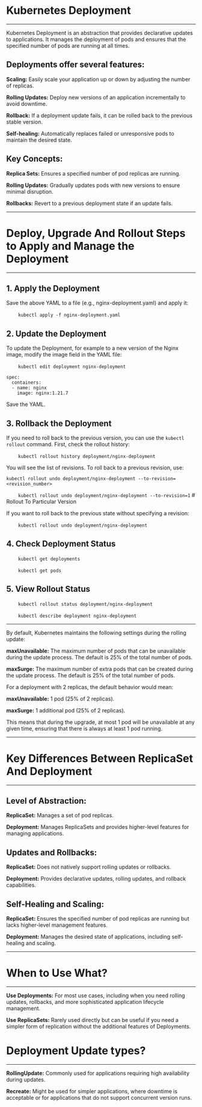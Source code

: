 # Kubernetes Deployment 
<hr>
Kubernetes Deployment is an abstraction that provides declarative updates to applications. It manages the deployment of pods and ensures that the specified number of pods are running at all times.

## Deployments offer several features:

**Scaling:** Easily scale your application up or down by adjusting the number of replicas.

**Rolling Updates:** Deploy new versions of an application incrementally to avoid downtime.

**Rollback:** If a deployment update fails, it can be rolled back to the previous stable version.

**Self-healing:** Automatically replaces failed or unresponsive pods to maintain the desired state.

## Key Concepts:

**Replica Sets:** Ensures a specified number of pod replicas are running.

**Rolling Updates:** Gradually updates pods with new versions to ensure minimal disruption.

**Rollbacks:** Revert to a previous deployment state if an update fails.
<hr>

# Deploy, Upgrade And Rollout Steps to Apply and Manage the Deployment

<hr>

## 1. Apply the Deployment

Save the above YAML to a file (e.g., nginx-deployment.yaml) and apply it:

&nbsp;&nbsp;&nbsp;&nbsp;&nbsp;&nbsp;&nbsp;&nbsp;`kubectl apply -f nginx-deployment.yaml`

## 2. Update the Deployment

To update the Deployment, for example to a new version of the Nginx image, modify the image field in the YAML file:

&nbsp;&nbsp;&nbsp;&nbsp;&nbsp;&nbsp;&nbsp;&nbsp;`kubectl edit deployment nginx-deployment`

```
spec:
  containers:
  - name: nginx
    image: nginx:1.21.7
```

Save the YAML.

## 3. Rollback the Deployment

If you need to roll back to the previous version, you can use the `kubectl rollout` command. First, check the rollout history:

&nbsp;&nbsp;&nbsp;&nbsp;&nbsp;&nbsp;&nbsp;&nbsp;`kubectl rollout history deployment/nginx-deployment`

You will see the list of revisions. To roll back to a previous revision, use: 

`kubectl rollout undo deployment/nginx-deployment --to-revision=<revision_number>`

&nbsp;&nbsp;&nbsp;&nbsp;&nbsp;&nbsp;&nbsp;&nbsp;`kubectl rollout undo deployment/nginx-deployment --to-revision=1`  # Rollout To Particular Version

If you want to roll back to the previous state without specifying a revision:

&nbsp;&nbsp;&nbsp;&nbsp;&nbsp;&nbsp;&nbsp;&nbsp;`kubectl rollout undo deployment/nginx-deployment`

## 4. Check Deployment Status

&nbsp;&nbsp;&nbsp;&nbsp;&nbsp;&nbsp;&nbsp;&nbsp;`kubectl get deployments`

&nbsp;&nbsp;&nbsp;&nbsp;&nbsp;&nbsp;&nbsp;&nbsp;`kubectl get pods`

## 5. View Rollout Status

&nbsp;&nbsp;&nbsp;&nbsp;&nbsp;&nbsp;&nbsp;&nbsp;`kubectl rollout status deployment/nginx-deployment`

&nbsp;&nbsp;&nbsp;&nbsp;&nbsp;&nbsp;&nbsp;&nbsp;`kubectl describe deployment nginx-deployment`

<hr>

By default, Kubernetes maintains the following settings during the rolling update:

**maxUnavailable:** The maximum number of pods that can be unavailable during the update process. The default is 25% of the total number of pods. 

**maxSurge:** The maximum number of extra pods that can be created during the update process. The default is 25% of the total number of pods. 


For a deployment with 2 replicas, the default behavior would mean: 

**maxUnavailable:** 1 pod (25% of 2 replicas). 

**maxSurge:** 1 additional pod (25% of 2 replicas).

This means that during the upgrade, at most 1 pod will be unavailable at any given time, ensuring that there is always at least 1 pod running.

<hr>

# Key Differences Between ReplicaSet And Deployment 

<hr> 

## Level of Abstraction: 

**ReplicaSet:** Manages a set of pod replicas. 

**Deployment:** Manages ReplicaSets and provides higher-level features for managing applications. 

## Updates and Rollbacks: 

**ReplicaSet:** Does not natively support rolling updates or rollbacks. 

**Deployment:** Provides declarative updates, rolling updates, and rollback capabilities. 

## Self-Healing and Scaling: 

**ReplicaSet:** Ensures the specified number of pod replicas are running but lacks higher-level management features. 

**Deployment:** Manages the desired state of applications, including self-healing and scaling. 

<hr>

# When to Use What? 

<hr>

**Use Deployments:** For most use cases, including when you need rolling updates, rollbacks, and more sophisticated application lifecycle management. 

**Use ReplicaSets:** Rarely used directly but can be useful if you need a simpler form of replication without the additional features of Deployments.

# Deployment Update types? 

<hr>

**RollingUpdate:** Commonly used for applications requiring high availability during updates.

**Recreate:** Might be used for simpler applications, where downtime is acceptable or for applications that do not support concurrent version runs.

